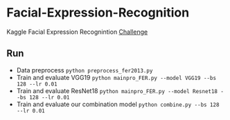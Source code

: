 # Facial-Expression-Recognition

Kaggle Facial Expression Recognintion [Challenge](https://www.kaggle.com/c/challenges-in-representation-learning-facial-expression-recognition-challenge)

## Run
* Data preprocess
```python preprocess_fer2013.py```
* Train and evaluate VGG19
```python mainpro_FER.py --model VGG19 --bs 128 --lr 0.01```
* Train and evaluate ResNet18
```python mainpro_FER.py --model Resnet18 --bs 128 --lr 0.01```
* Train and evaluate our combination model
```python combine.py --bs 128 --lr 0.01```

